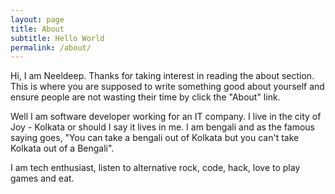 ```yaml
---
layout: page
title: About
subtitle: Hello World
permalink: /about/
---
```


Hi, I am Neeldeep. Thanks for taking interest in reading the about section. This is where you are supposed to write something good about yourself and ensure people are not wasting their time by click the "About" link.

Well I am software developer working for an IT company. I live in the city of Joy - Kolkata or should I say it lives in me. I am bengali and as the famous saying goes, "You can take a bengali out of Kolkata but you can't take Kolkata out of a Bengali".

I am tech enthusiast, listen to alternative rock, code, hack, love to play games and eat.





